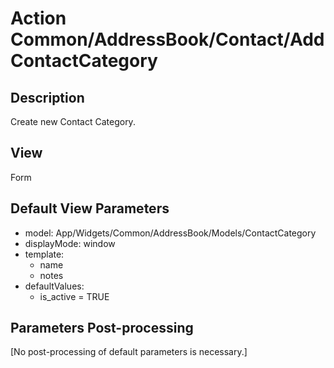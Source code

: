 # Action Common/AddressBook/Contact/AddContactCategory

## Description

Create new Contact Category.

## View

Form

## Default View Parameters

* model: App/Widgets/Common/AddressBook/Models/ContactCategory
* displayMode: window
* template:
  * name
  * notes
* defaultValues:
  * is_active = TRUE

## Parameters Post-processing

[No post-processing of default parameters is necessary.]